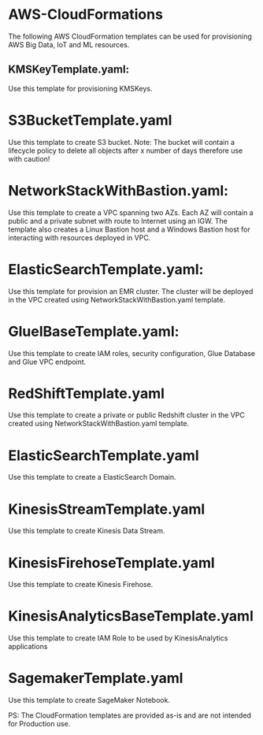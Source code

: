 # AWS-CloudFormations
The following AWS CloudFormation templates can be used for provisioning AWS Big Data, IoT and ML resources.

## KMSKeyTemplate.yaml:
Use this template for provisioning KMSKeys. 

# S3BucketTemplate.yaml
Use this template to create S3 bucket. 
Note: The bucket will contain a lifecycle policy to delete all objects after x number of days therefore use with caution!

# NetworkStackWithBastion.yaml:
Use this template to create a VPC spanning two AZs. Each AZ will contain a public and a private subnet with route to Internet using an IGW.
The template also creates a Linux Bastion host and a Windows Bastion host for interacting with resources deployed in VPC.

# ElasticSearchTemplate.yaml:
Use this template for provision an EMR cluster. The cluster will be deployed in the VPC created using NetworkStackWithBastion.yaml template.

# GlueIBaseTemplate.yaml:
Use this template to create IAM roles, security configuration, Glue Database and Glue VPC endpoint.

# RedShiftTemplate.yaml
Use this template to create a private or public Redshift cluster in the VPC created using NetworkStackWithBastion.yaml template.

# ElasticSearchTemplate.yaml
Use this template to create a ElasticSearch Domain. 

# KinesisStreamTemplate.yaml
Use this template to create Kinesis Data Stream.

# KinesisFirehoseTemplate.yaml
Use this template to create Kinesis Firehose.

# KinesisAnalyticsBaseTemplate.yaml 
Use this template to create IAM Role to be used by KinesisAnalytics applications

# SagemakerTemplate.yaml
Use this template to create SageMaker Notebook.

PS: The CloudFormation templates are provided as-is and are not intended for Production use.
